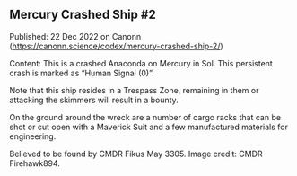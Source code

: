 ## Mercury Crashed Ship #2

Published: 22 Dec 2022 on Canonn (https://canonn.science/codex/mercury-crashed-ship-2/)

Content: This is a crashed Anaconda on Mercury in Sol. This persistent crash is marked as “Human Signal (0)”.

Note that this ship resides in a Trespass Zone, remaining in them or attacking the skimmers will result in a bounty.

On the ground around the wreck are a number of cargo racks that can be shot or cut open with a Maverick Suit and a few manufactured materials for engineering.

Believed to be found by CMDR Fikus May 3305. Image credit: CMDR Firehawk894.